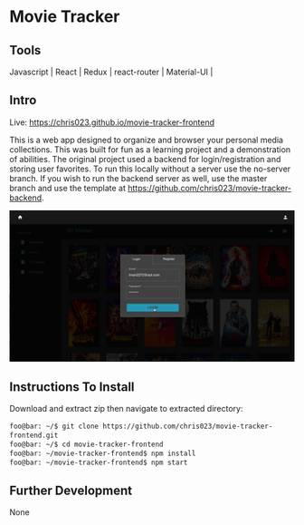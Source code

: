 # Movie Tracker

## Tools
Javascript  |  React  |  Redux  |  react-router |  Material-UI  |  

## Intro
Live: https://chris023.github.io/movie-tracker-frontend

This is a web app designed to organize and browser your personal media collections.  This was built for fun as a learning project and a demonstration of abilities.  The original project used a backend for login/registration and storing user favorites.  To run this locally without a server use the no-server branch.  If you wish to run the backend server as well, use the master branch and use the template at https://github.com/chris023/movie-tracker-backend. 

![](/src/assets/readme/movie-tracker-frontend.gif)

## Instructions To Install
Download and extract zip then navigate to extracted directory:
```console
foo@bar: ~/$ git clone https://github.com/chris023/movie-tracker-frontend.git
foo@bar: ~/$ cd movie-tracker-frontend
foo@bar: ~/movie-tracker-frontend$ npm install
foo@bar: ~/movie-tracker-frontend$ npm start
```

## Further Development
None
